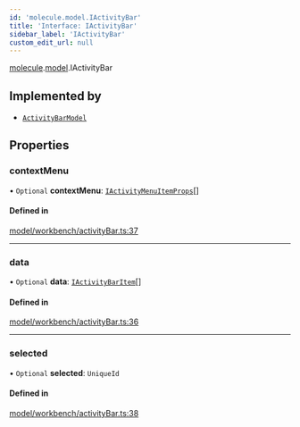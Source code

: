```yaml
---
id: 'molecule.model.IActivityBar'
title: 'Interface: IActivityBar'
sidebar_label: 'IActivityBar'
custom_edit_url: null
---
```


[molecule](../namespaces/molecule).[model](../namespaces/molecule.model).IActivityBar

## Implemented by

-   [`ActivityBarModel`](../classes/molecule.model.ActivityBarModel)

## Properties

### contextMenu

• `Optional` **contextMenu**: [`IActivityMenuItemProps`](molecule.model.IActivityMenuItemProps)[]

#### Defined in

[model/workbench/activityBar.ts:37](https://github.com/DTStack/molecule/blob/927b7d39/src/model/workbench/activityBar.ts#L37)

---

### data

• `Optional` **data**: [`IActivityBarItem`](molecule.model.IActivityBarItem)[]

#### Defined in

[model/workbench/activityBar.ts:36](https://github.com/DTStack/molecule/blob/927b7d39/src/model/workbench/activityBar.ts#L36)

---

### selected

• `Optional` **selected**: `UniqueId`

#### Defined in

[model/workbench/activityBar.ts:38](https://github.com/DTStack/molecule/blob/927b7d39/src/model/workbench/activityBar.ts#L38)
